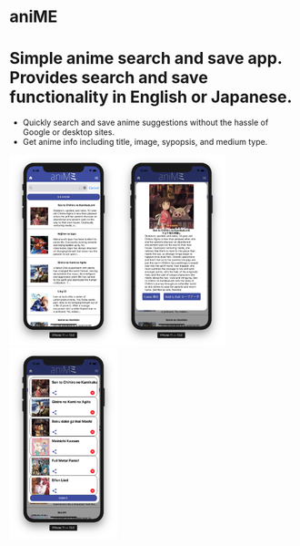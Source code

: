 # aniME

# Simple anime search and save app. Provides search and save functionality in English or Japanese.
  * Quickly search and save anime suggestions without the hassle of Google or desktop sites.
  * Get anime info including title, image, sypopsis, and medium type.  

<img src ='listView.png' width = '190px' /><img src = 'anime detail page.png' width = '190px' /><img src = 'savedList.png' width = '190px' />
